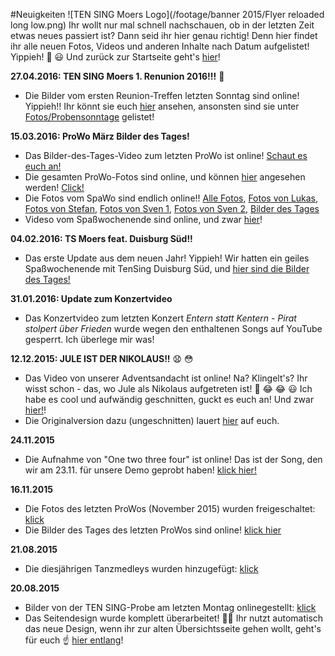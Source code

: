 #Neuigkeiten
![TEN SING Moers Logo](/footage/banner 2015/Flyer reloaded long low.png)
Ihr wollt nur mal schnell nachschauen, ob in der letzten Zeit etwas neues passiert ist? Dann seid ihr hier genau richtig! Denn hier findet ihr alle neuen Fotos, Videos und anderen Inhalte nach Datum aufgelistet! Yippieh! :tada: :smiley: Und zurück zur Startseite geht's [hier](../Linkliste.md)!

**27.04.2016: TEN SING Moers 1. Renunion 2016!!!** :tada:
* Die Bilder vom ersten Reunion-Treffen letzten Sonntag sind online! Yippieh!! Ihr könnt sie euch [hier](https://www.flickr.com/gp/tsmoers/73yb64) ansehen, ansonsten sind sie unter [Fotos/Probensonntage](Fotos/Probensonntage.md) gelistet!

**15.03.2016: ProWo März Bilder des Tages!**
* Das Bilder-des-Tages-Video zum letzten ProWo ist online! [Schaut es euch an!](https://youtu.be/p9eVqteY3nw)
* Die gesamten ProWo-Fotos sind online, und können [hier](https://www.flickr.com/gp/tsmoers/jy8513) angesehen werden! [Click!](https://www.flickr.com/gp/tsmoers/jy8513)
* Die Fotos vom SpaWo sind endlich online!! [Alle Fotos](https://www.flickr.com/gp/tsmoers/61sZAg), [Fotos von Lukas](https://www.flickr.com/gp/tsmoers/033109), [Fotos von Stefan](https://www.flickr.com/gp/tsmoers/AKVXy9), [Fotos von Sven 1](https://www.flickr.com/gp/tsmoers/5i0o9E), [Fotos von Sven 2](https://www.flickr.com/gp/tsmoers/T7e1mX), [Bilder des Tages](https://www.flickr.com/gp/tsmoers/D0099v)
* Videso vom Spaßwochenende sind online, und zwar [hier](https://www.flickr.com/gp/tsmoers/520J93)!

**04.02.2016: TS Moers feat. Duisburg Süd!!**
* Das erste Update aus dem neuen Jahr! Yippieh! Wir hatten ein geiles Spaßwochenende mit TenSing Duisburg Süd, und [hier sind die Bilder des Tages!](https://www.youtube.com/watch?v=dtbJ9xCGZ00)

**31.01.2016: Update zum Konzertvideo**
* Das Konzertvideo zum letzten Konzert *Entern statt Kentern - Pirat stolpert über Frieden* wurde wegen den enthaltenen Songs auf YouTube gesperrt. Ich überlege mir was!

**12.12.2015: JULE IST DER NIKOLAUS!!** :anguished: :flushed:
* Das Video von unserer Adventsandacht ist online! Na? Klingelt's? Ihr wisst schon - das, wo Jule als Nikolaus aufgetreten ist! :tada: :joy: :joy: :smiley: Ich habe es cool und aufwändig geschnitten, guckt es euch an! Und zwar [hier!](https://youtu.be/vmY8f8g0ISk)!
* Die Originalversion dazu (ungeschnitten) lauert [hier](https://www.youtube.com/watch?v=bouE8SAgRj0) auf euch.

**24.11.2015**
* Die Aufnahme von "One two three four" ist online! Das ist der Song, den wir am 23.11. für unsere Demo geprobt haben! [klick hier!](Audios/Probenaufnahmen.md)

**16.11.2015**
* Die Fotos des letzten ProWos (November 2015) wurden freigeschaltet: [klick](Fotos/ProWos.md)
* Die Bilder des Tages des letzten ProWos sind online! [klick hier](Videos/ProWos.md)

**21.08.2015**
* Die diesjährigen Tanzmedleys wurden hinzugefügt: [klick](Audios/Medleys.md)

**20.08.2015**
* Bilder von der TEN SING-Probe am letzten Montag onlinegestellt: [klick](https://www.flickr.com/gp/tsmoers/E4E0r0)
* Das Seitendesign wurde komplett überarbeitet! :pig2::dash: Ihr nutzt automatisch das neue Design, wenn ihr zur alten Übersichtsseite gehen wollt, geht's für euch :point_up: [hier entlang](Linkliste-alt.md)!
